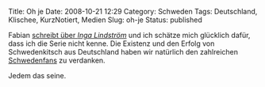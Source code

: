 Title: Oh je
Date: 2008-10-21 12:29
Category: Schweden
Tags: Deutschland, Klischee, KurzNotiert, Medien
Slug: oh-je
Status: published

Fabian [schreibt über *Inga
Lindström*](http://hansbaer.p1atin.de/?p=906) und ich schätze mich
glücklich dafür, dass ich die Serie nicht kenne. Die Existenz und den
Erfolg von Schwedenkitsch aus Deutschland haben wir natürlich den
zahlreichen [Schwedenfans](http://www.fiket.de/2007/06/18/schwedenfans/)
zu verdanken.

Jedem das seine.

